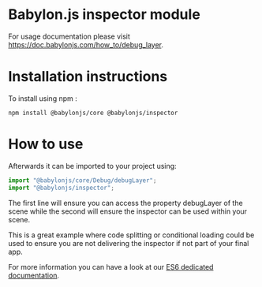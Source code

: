 # Babylon.js inspector module

For usage documentation please visit https://doc.babylonjs.com/how_to/debug_layer.

# Installation instructions

To install using npm :

```shell
npm install @babylonjs/core @babylonjs/inspector
```

# How to use

Afterwards it can be imported to your project using:

```javascript
import "@babylonjs/core/Debug/debugLayer";
import "@babylonjs/inspector";
```

The first line will ensure you can access the property debugLayer of the scene while the second will ensure the inspector can be used within your scene.

This is a great example where code splitting or conditional loading could be used to ensure you are not delivering the inspector if not part of your final app.

For more information you can have a look at our [ES6 dedicated documentation](https://doc.babylonjs.com/features/es6_support).
